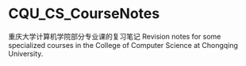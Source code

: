 # CQU_CS_CourseNotes
重庆大学计算机学院部分专业课的复习笔记 
Revision notes for some specialized courses in the College of Computer Science at Chongqing University.
